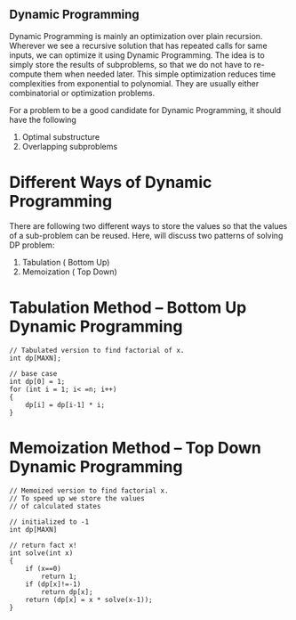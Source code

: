 ## Dynamic Programming

Dynamic Programming is mainly an optimization over plain recursion. Wherever we see a recursive solution that has repeated calls for same inputs, we can optimize it using Dynamic Programming. The idea is to simply store the results of subproblems, so that we do not have to re-compute them when needed later. This simple optimization reduces time complexities from exponential to polynomial.
They are usually either combinatorial or optimization problems.

For a problem to be a good candidate for Dynamic Programming, it should have the following

1. Optimal substructure
2. Overlapping subproblems

# Different Ways of Dynamic Programming

There are following two different ways to store the values so that the values of a sub-problem can be reused. Here, will discuss two patterns of solving DP problem:

1. Tabulation ( Bottom Up)
2. Memoization ( Top Down)


# Tabulation Method – Bottom Up Dynamic Programming 

```
// Tabulated version to find factorial of x.
int dp[MAXN];

// base case
int dp[0] = 1;
for (int i = 1; i< =n; i++)
{
    dp[i] = dp[i-1] * i;
}
```

# Memoization Method – Top Down Dynamic Programming 

```
// Memoized version to find factorial x.
// To speed up we store the values
// of calculated states

// initialized to -1
int dp[MAXN]

// return fact x!
int solve(int x)
{
    if (x==0)
        return 1;
    if (dp[x]!=-1)
        return dp[x];
    return (dp[x] = x * solve(x-1));
}
```


